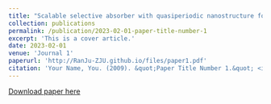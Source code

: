 ```yaml
---
title: "Scalable selective absorber with quasiperiodic nanostructure for low-grade solar energy harvesting"
collection: publications
permalink: /publication/2023-02-01-paper-title-number-1
excerpt: 'This is a cover article.'
date: 2023-02-01
venue: 'Journal 1'
paperurl: 'http://RanJu-ZJU.github.io/files/paper1.pdf'
citation: 'Your Name, You. (2009). &quot;Paper Title Number 1.&quot; <i>Journal 1</i>. 1(1).'
---
```

[Download paper here](http://RanJu-ZJU.github.io/files/paper1.pdf)


